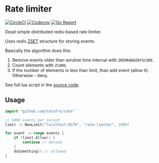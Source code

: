 # Rate limiter

[![CircleCI](https://circleci.com/gh/tetafro/tags.svg?style=shield)](https://circleci.com/gh/tetafro/rate)
[![Codecov](https://codecov.io/gh/tetafro/rate/branch/master/graph/badge.svg)](https://codecov.io/gh/tetafro/rate)
[![Go Report](https://goreportcard.com/badge/github.com/tetafro/rate)](https://goreportcard.com/report/github.com/tetafro/rate)

Dead simple distributed redis-based rate limiter.

Uses redis [ZSET](https://redis.io/topics/data-types#sorted-sets) structure for
storing events.

Basically the algorithm does this:

1. Remove events older than window time interval with `ZREMRANGEBYSCORE`.
2. Count elements with `ZCARD`.
3. If the number of elements is less than limit, than add event (allow it). Otherwise - deny.

See full lua script in the [source code](https://github.com/tetafro/rate/blob/master/limiter.go#L109).

## Usage

```go
import "github.com/tetafro/rate"

// 1000 events per second
limit := NewLimit("localhost:6379", "rate-limiter", 1000)

for event := range events {
    if !limit.Allow() {
        continue // denied
    }
    doSomething() // allowed
}
```
